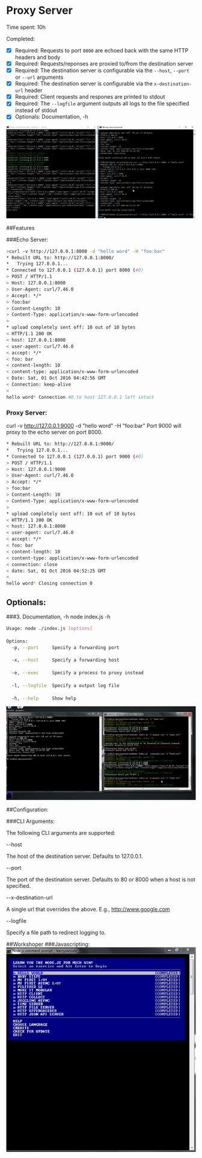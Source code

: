 # Proxy Server

Time spent: 10h

Completed:

* [x] Required: Requests to port `8000` are echoed back with the same HTTP headers and body
* [x] Required: Requests/reponses are proxied to/from the destination server
* [x] Required: The destination server is configurable via the `--host`, `--port`  or `--url` arguments
* [x] Required: The destination server is configurable via the `x-destination-url` header
* [x] Required: Client requests and respones are printed to stdout
* [x] Required: The `--logfile` argument outputs all logs to the file specified instead of stdout
* [x] Optionals: Documentation, -h

![Video Walkthrough](https://github.com/k4netmt/preworknodejs/blob/master/proxyServer.gif)



##Features

###Echo Server:
```bash
>curl -v http://127.0.0.1:8000 -d "hello word" -H "foo:bar"
* Rebuilt URL to: http://127.0.0.1:8000/
*   Trying 127.0.0.1...
* Connected to 127.0.0.1 (127.0.0.1) port 8000 (#0)
> POST / HTTP/1.1
> Host: 127.0.0.1:8000
> User-Agent: curl/7.46.0
> Accept: */*
> foo:bar
> Content-Length: 10
> Content-Type: application/x-www-form-urlencoded
>
* upload completely sent off: 10 out of 10 bytes
< HTTP/1.1 200 OK
< host: 127.0.0.1:8000
< user-agent: curl/7.46.0
< accept: */*
< foo: bar
< content-length: 10
< content-type: application/x-www-form-urlencoded
< Date: Sat, 01 Oct 2016 04:42:56 GMT
< Connection: keep-alive
<
hello word* Connection #0 to host 127.0.0.1 left intact
```

### Proxy Server:
curl -v http://127.0.0.1:9000 -d "hello word" -H "foo:bar"
Port 9000 will proxy to the echo server on port 8000.
```bash
* Rebuilt URL to: http://127.0.0.1:9000/
*   Trying 127.0.0.1...
* Connected to 127.0.0.1 (127.0.0.1) port 9000 (#0)
> POST / HTTP/1.1
> Host: 127.0.0.1:9000
> User-Agent: curl/7.46.0
> Accept: */*
> foo:bar
> Content-Length: 10
> Content-Type: application/x-www-form-urlencoded
>
* upload completely sent off: 10 out of 10 bytes
< HTTP/1.1 200 OK
< host: 127.0.0.1:8000
< user-agent: curl/7.46.0
< accept: */*
< foo: bar
< content-length: 10
< content-type: application/x-www-form-urlencoded
< connection: close
< date: Sat, 01 Oct 2016 04:52:25 GMT
<
hello word* Closing connection 0
```
## Optionals:

###3. Documentation, -h
node index.js -h
```bash
Usage: node ./index.js [options]

Options:
  -p, --port     Specify a forwarding port

  -x, --host     Specify a forwarding host

  -e, --exec     Specify a process to proxy instead

  -l, --logfile  Specify a output log file

  -h, --help     Show help
```

![Video Walkthrough](https://github.com/k4netmt/preworknodejs/blob/master/optional3.gif)

##Configuration:

###CLI Arguments:

The following CLI arguments are supported:

--host

The host of the destination server. Defaults to 127.0.0.1.

--port

The port of the destination server. Defaults to 80 or 8000 when a host is not specified.

--x-destination-url

A single url that overrides the above. E.g., http://www.google.com

--logfile

Specify a file path to redirect logging to.

##Workshoper
###Javascripting:
![Video Walkthrough](https://github.com/k4netmt/preworknodejs/blob/master/learnyounode.PNG)
